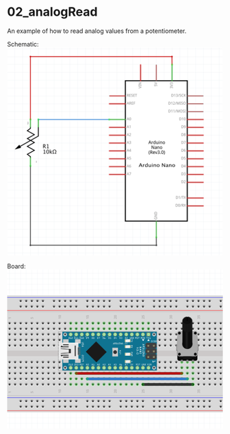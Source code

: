 # 02_analogRead

An example of how to read analog values from a potentiometer.

Schematic:
![](../imgs/WK12_analogRead_sch.png)

Board:
![](../imgs/WK12_analogRead_bb.png)
